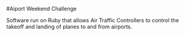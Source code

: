 #Aiport Weekend Challenge

Software run on Ruby that allows Air Traffic Controllers to control the takeoff and landing of planes to and from airports.
